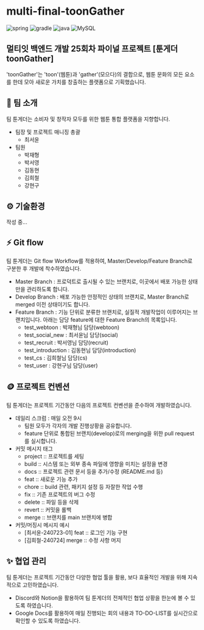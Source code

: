 
# multi-final-toonGather
![spring](https://img.shields.io/badge/spring-c0ff96?style=for-the-badge&logo=spring)
![gradle](https://img.shields.io/badge/gradle-01303a?style=for-the-badge&logo=gradle)
![java](https://img.shields.io/badge/java-5582a1?style=for-the-badge&logo=java)
![MySQL](https://img.shields.io/badge/mysql-f29111?style=for-the-badge&logo=mysql)


## 멀티잇 백엔드 개발 25회차 파이널 프로젝트 [툰게더 toonGather]
'toonGather'는 'toon'(웹툰)과 'gather'(모으다)의 결합으로, 웹툰 문화의 모든 요소를 한데 모아 새로운 가치를 창출하는 플랫폼으로 기획했습니다.

## 💫 팀 소개
팀 툰게더는 소비자 및 창작자 모두를 위한 웹툰 통합 플랫폼을 지향합니다.
- 팀장 및 프로젝트 매니징 총괄
  - 최서윤
- 팀원
  - 박재형 
  - 박서영
  - 김동현
  - 김희철
  - 강현구

## ⚙️ 기술환경
작성 중...

## ⚡️ Git flow
팀 툰게더는 Git flow Workflow를 적용하여, Master/Develop/Feature Branch로 구분한 후 개발에 착수하였습니다.
- Master Branch : 프로덕트로 출시될 수 있는 브랜치로, 이곳에서 배포 가능한 상태만을 관리하도록 합니다.
- Develop Branch : 배포 가능한 안정적인 상태의 브랜치로, Master Branch로 merged 이전 상태이기도 합니다.
- Feature Branch : 기능 단위로 분류한 브랜치로, 실질적 개발작업이 이루어지는 브랜치입니다. 아래는 담당 feature에 대한 Feature Branch의 목록입니다.
  - test_webtoon : 박재형님 담당(webtoon)
  - test_social_new : 최서윤님 담당(social)
  - test_recruit : 박서영님 담당(recruit)
  - test_introduction : 김동현님 담당(introduction)
  - test_cs : 김희철님 담당(cs)
  - test_user : 강현구님 담당(user)


## 🪙 프로젝트 컨벤션
팀 툰게더는 프로젝트 기간동안 다음의 프로젝트 컨벤션을 준수하여 개발하였습니다.
- 데일리 스크럼 : 매일 오전 9시
  - 팀원 모두가 각자의 개발 진행상황을 공유합니다.
  - feature 단위로 통합된 브랜치(develop)로의 merging을 위한 pull request를 실시합니다.
- 커밋 메시지 태그
  - project ::  프로젝트를 세팅
  - build ::  시스템 또는 외부 종속 파일에 영향을 미치는 설정을 변경
  - docs ::  프로젝트 관련 문서 등을 추가/수정 (README.md 등)
  - feat ::  새로운 기능 추가
  - chore ::  build 관련, 패키지 설정 등 자잘한 작업 수행
  - fix ::  기존 프로젝트의 버그 수정
  - delete ::  파일 등을 삭제
  - revert ::  커밋을 롤백
  - merge ::  브랜치를 main 브랜치에 병합
- 커밋/머징시 메시지 예시
  - [최서윤-240723-01] feat :: 로그인 기능 구현
  - [김희철-240724] merge :: 수정 사항 머지


## ✨ 협업 관리
팀 툰게더는 프로젝트 기간동안 다양한 협업 툴을 활용, 보다 효율적인 개발을 위해 지속적으로 고민하였습니다.
- Discord와 Notion을 활용하여 팀 툰게더의 전체적인 협업 상황을 한눈에 볼 수 있도록 하였습니다.
- Google Docs를 활용하여 매일 진행되는 회의 내용과 TO-DO-LIST를 실시간으로 확인할 수 있도록 하였습니다.
